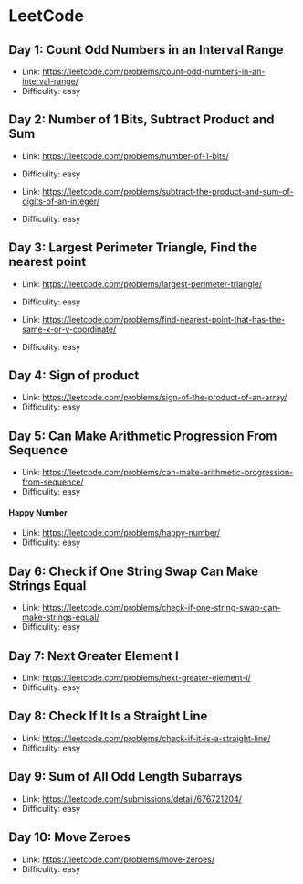 # LeetCode

## Day 1: Count Odd Numbers in an Interval Range

- Link: https://leetcode.com/problems/count-odd-numbers-in-an-interval-range/
- Difficulity: easy

## Day 2: Number of 1 Bits, Subtract Product and Sum

- Link: https://leetcode.com/problems/number-of-1-bits/
- Difficulity: easy

- Link: https://leetcode.com/problems/subtract-the-product-and-sum-of-digits-of-an-integer/
- Difficulity: easy

## Day 3: Largest Perimeter Triangle, Find the nearest point

- Link: https://leetcode.com/problems/largest-perimeter-triangle/
- Difficulity: easy

- Link: https://leetcode.com/problems/find-nearest-point-that-has-the-same-x-or-y-coordinate/
- Difficulity: easy

## Day 4: Sign of product 

- Link: https://leetcode.com/problems/sign-of-the-product-of-an-array/
- Difficulity: easy
## Day 5: Can Make Arithmetic Progression From Sequence

- Link: https://leetcode.com/problems/can-make-arithmetic-progression-from-sequence/
- Difficulity: easy

#### Happy Number

- Link: https://leetcode.com/problems/happy-number/
- Difficulity: easy

## Day 6: Check if One String Swap Can Make Strings Equal

- Link: https://leetcode.com/problems/check-if-one-string-swap-can-make-strings-equal/
- Difficulity: easy
## Day 7: Next Greater Element I

- Link: https://leetcode.com/problems/next-greater-element-i/
- Difficulity: easy

## Day 8: Check If It Is a Straight Line

- Link: https://leetcode.com/problems/check-if-it-is-a-straight-line/
- Difficulity: easy
## Day 9: Sum of All Odd Length Subarrays

- Link: https://leetcode.com/submissions/detail/676721204/
- Difficulity: easy
## Day 10: Move Zeroes

- Link: https://leetcode.com/problems/move-zeroes/
- Difficulity: easy

